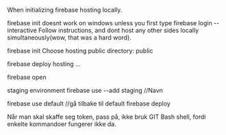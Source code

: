 When initializing firebase hosting locally.

firebase init doesnt work on windows unless you first type
firebase login --interactive
Follow instructions, and dont host any other sides locally simultaneously(wow, that was a hard word).


firebase init
Choose hosting
public directory: public

firebase deploy
hosting ...

firebase open

staging environment
firebase use --add
staging //Navn

firebase use default //gå tilbake til default
firebase deploy

Når man skal skaffe seg token, pass på, ikke bruk GIT Bash shell, fordi enkelte kommandoer fungerer ikke da. 
